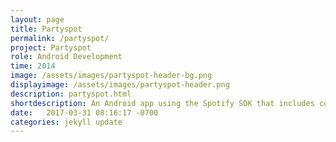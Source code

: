 ```yaml
---
layout: page
title: Partyspot
permalink: /partyspot/
project: Partyspot
role: Android Development
time: 2014
image: /assets/images/partyspot-header-bg.png
displayimage: /assets/images/partyspot-header.png
description: partyspot.html
shortdescription: An Android app using the Spotify SDK that includes collaborative playlists and music synchronization.
date:   2017-03-31 08:16:17 -0700
categories: jekyll update
---
```

